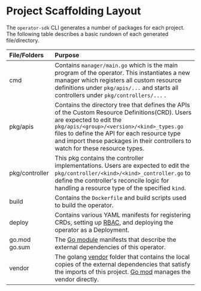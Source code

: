# Project Scaffolding Layout

The `operator-sdk` CLI generates a number of packages for each project. The following table describes a basic rundown of each generated file/directory.


| File/Folders   | Purpose                           |
| :---           | :--- |
| cmd       | Contains `manager/main.go` which is the main program of the operator. This instantiates a new manager which registers all custom resource definitions under `pkg/apis/...` and starts all controllers under `pkg/controllers/...`  . |
| pkg/apis | Contains the directory tree that defines the APIs of the Custom Resource Definitions(CRD). Users are expected to edit the `pkg/apis/<group>/<version>/<kind>_types.go` files to define the API for each resource type and import these packages in their controllers to watch for these resource types.|
| pkg/controller | This pkg contains the controller implementations. Users are expected to edit the `pkg/controller/<kind>/<kind>_controller.go` to define the controller's reconcile logic for handling a resource type of the specified `kind`. |
| build | Contains the `Dockerfile` and build scripts used to build the operator. |
| deploy | Contains various YAML manifests for registering CRDs, setting up [RBAC][RBAC], and deploying the operator as a Deployment.
| go.mod go.sum | The [Go module][go_mod] manifests that describe the external dependencies of this operator. |
| vendor | The golang [vendor][Vendor] folder that contains the local copies of the external dependencies that satisfy the imports of this project. [Go mod][go_mod] manages the vendor directly. |

[RBAC]: https://kubernetes.io/docs/reference/access-authn-authz/rbac/
[Vendor]: https://golang.org/cmd/go/#hdr-Vendor_Directories
[go_mod]: https://github.com/golang/go/wiki/Modules
